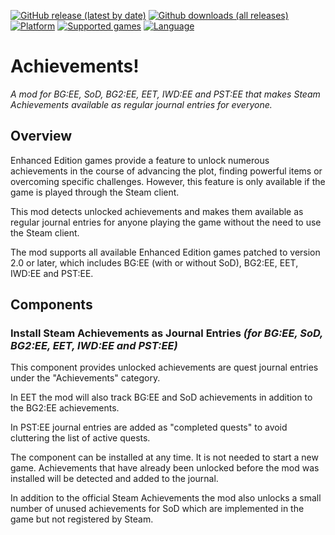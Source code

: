 [![GitHub release (latest by date)](https://img.shields.io/github/v/release/Argent77/A7-Achievements?color=darkred&include_prereleases&label=latest%20release)](https://github.com/Argent77/A7-Achievements/releases/latest)
[![Github downloads (all releases)](https://img.shields.io/github/downloads/Argent77/A7-Achievements/total.svg?color=gold)](https://github.com/Argent77/A7-Achievements/releases)
[![Platform](https://img.shields.io/static/v1?label=platform&message=Windows%20%7C%20macOS%20%7C%20Linux%20%7C%20Project%20Infinity&color=informational)](https://github.com/Argent77/A7-Achievements/releases/latest)
[![Supported games](https://img.shields.io/static/v1?label=supported%20games&message=BG%3AEE%20%7C%20SoD%20%7C%20BG2%3AEE%20%7C%20EET%20%7C%20IWD%3AEE%20%7C%20PST%3AEE&color=indigo)](https://github.com/Argent77/A7-Achievements)
[![Language](https://img.shields.io/static/v1?label=language&message=English&color=limegreen)](https://github.com/Argent77/A7-Achievements)

# Achievements!
*A mod for BG:EE, SoD, BG2:EE, EET, IWD:EE and PST:EE that makes Steam Achievements available as regular journal entries for everyone.*

<!--- [![Beamdog Forums](https://img.shields.io/static/v1?label=Discussion&message=Beamdog%20Forums&color=444&labelColor=eee&style=for-the-badge)](https://forums.beamdog.com/ "Beamdog Forums")
&nbsp;&nbsp;
[![G3 Forums](https://img.shields.io/static/v1?label=Discussion&message=G3%20Forums&color=3b45a3&labelColor=eee&style=for-the-badge)](https://www.gibberlings3.net/forums/ "The Gibberlings Three Forums") -->

## Overview

Enhanced Edition games provide a feature to unlock numerous achievements in the course of advancing the plot, finding powerful items or overcoming specific challenges. However, this feature is only available if the game is played through the Steam client.

This mod detects unlocked achievements and makes them available as regular journal entries for anyone playing the game without the need to use the Steam client.

The mod supports all available Enhanced Edition games patched to version 2.0 or later, which includes BG:EE (with or without SoD), BG2:EE, EET, IWD:EE and PST:EE.

## Components

### Install Steam Achievements as Journal Entries *(for BG:EE, SoD, BG2:EE, EET, IWD:EE and PST:EE)*

This component provides unlocked achievements are quest journal entries under the "Achievements" category.

In EET the mod will also track BG:EE and SoD achievements in addition to the BG2:EE achievements.

In PST:EE journal entries are added as "completed quests" to avoid cluttering the list of active quests.

The component can be installed at any time. It is not needed to start a new game. Achievements that have already been unlocked before the mod was installed will be detected and added to the journal.

In addition to the official Steam Achievements the mod also unlocks a small number of unused achievements for SoD which are implemented in the game but not registered by Steam.
